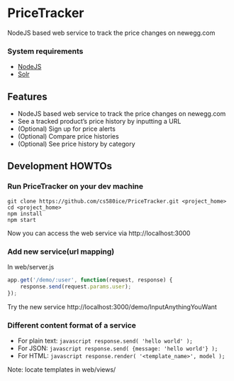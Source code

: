 # PriceTracker
NodeJS based web service to track the price changes on newegg.com

### System requirements
* [NodeJS](https://nodejs.org)
* [Solr](http://lucene.apache.org/solr/)

## Features
* NodeJS based web service to track the price changes on newegg.com
* See a tracked product’s price history by inputting a URL
* (Optional) Sign up for price alerts
* (Optional) Compare price histories
* (Optional) See price history by category

## Development HOWTOs
### Run PriceTracker on your dev machine
```
git clone https://github.com/cs580ice/PriceTracker.git <project_home>
cd <project_home>
npm install
npm start
```
Now you can access the web service via http://localhost:3000

### Add new service(url mapping)
In web/server.js
```javascript
app.get('/demo/:user', function(request, response) {
	response.send(request.params.user);
});
```    
Try the new service http://localhost:3000/demo/InputAnythingYouWant

### Different content format of a service
* For plain text: ```javascript response.send( 'hello world' ); ```
* For JSON: ```javascript response.send( {message: 'hello world'} ); ```
* For HTML: ```javascript response.render( '<template_name>', model ); ```

Note: locate templates in web/views/